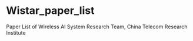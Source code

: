 # Wistar_paper_list
Paper List of Wireless AI System Research Team, China Telecom Research Institute
